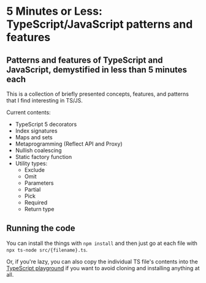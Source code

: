 # 5 Minutes or Less: TypeScript/JavaScript patterns and features

## Patterns and features of TypeScript and JavaScript, demystified in less than 5 minutes each

This is a collection of briefly presented concepts, features, and patterns that I find interesting in TS/JS.

Current contents:

- TypeScript 5 decorators
- Index signatures
- Maps and sets
- Metaprogramming (Reflect API and Proxy)
- Nullish coalescing
- Static factory function
- Utility types:
  - Exclude
  - Omit
  - Parameters
  - Partial
  - Pick
  - Required
  - Return type

## Running the code

You can install the things with `npm install` and then just go at each file with `npx ts-node src/{filename}.ts`.

Or, if you're lazy, you can also copy the individual TS file's contents into the [TypeScript playground](https://www.typescriptlang.org/play) if you want to avoid cloning and installing anything at all.

